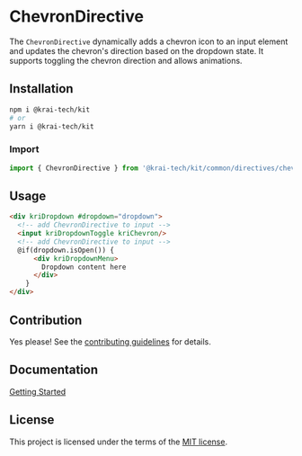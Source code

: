 
# ChevronDirective

The `ChevronDirective` dynamically adds a chevron icon to an input element and updates the chevron's direction based on the dropdown state. It supports toggling the chevron direction and allows animations.

## Installation

```bash
npm i @krai-tech/kit
# or
yarn i @krai-tech/kit
```

### Import
```ts
import { ChevronDirective } from '@krai-tech/kit/common/directives/chevron';
```

## Usage

```html
<div kriDropdown #dropdown="dropdown">
  <!-- add ChevronDirective to input -->
  <input kriDropdownToggle kriChevron/>
  <!-- add ChevronDirective to input -->
  @if(dropdown.isOpen()) {
      <div kriDropdownMenu>
        Dropdown content here
      </div>
    }
</div>
```

## Contribution

Yes please! See the
[contributing guidelines](https://krai-kit.dev/en/docs/contribution)
for details.

## Documentation
[Getting Started](https://krai-kit.dev/en/docs/getting-started)

## License

This project is licensed under the terms of the
[MIT license](https://github.com/krai-tech/krai-kit/blob/master/LICENSE).
